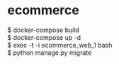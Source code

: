# ecommerce

$ docker-compose build
<br>
$ docker-compose up -d
<br>
$ exec -t -i ecommerce_web_1 bash
<br>
$ python manage.py migrate
